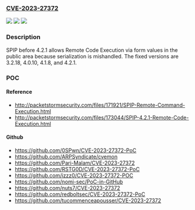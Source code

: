 ### [CVE-2023-27372](https://cve.mitre.org/cgi-bin/cvename.cgi?name=CVE-2023-27372)
![](https://img.shields.io/static/v1?label=Product&message=n%2Fa&color=blue)
![](https://img.shields.io/static/v1?label=Version&message=n%2Fa&color=blue)
![](https://img.shields.io/static/v1?label=Vulnerability&message=n%2Fa&color=brighgreen)

### Description

SPIP before 4.2.1 allows Remote Code Execution via form values in the public area because serialization is mishandled. The fixed versions are 3.2.18, 4.0.10, 4.1.8, and 4.2.1.

### POC

#### Reference
- http://packetstormsecurity.com/files/171921/SPIP-Remote-Command-Execution.html
- http://packetstormsecurity.com/files/173044/SPIP-4.2.1-Remote-Code-Execution.html

#### Github
- https://github.com/0SPwn/CVE-2023-27372-PoC
- https://github.com/ARPSyndicate/cvemon
- https://github.com/Pari-Malam/CVE-2023-27372
- https://github.com/RSTG0D/CVE-2023-27372-PoC
- https://github.com/izzz0/CVE-2023-27372-POC
- https://github.com/nomi-sec/PoC-in-GitHub
- https://github.com/nuts7/CVE-2023-27372
- https://github.com/redboltsec/CVE-2023-27372-PoC
- https://github.com/tucommenceapousser/CVE-2023-27372

